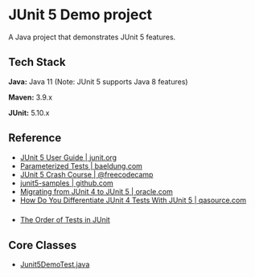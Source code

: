 
# JUnit 5 Demo project

A Java project that demonstrates JUnit 5 features.

## Tech Stack

**Java:** Java 11 (Note: JUnit 5 supports Java 8 features)

**Maven:** 3.9.x

**JUnit:** 5.10.x

## Reference
* [JUnit 5 User Guide | junit.org](https://junit.org/junit5/docs/current/user-guide/)
* [Parameterized Tests | baeldung.com](https://www.baeldung.com/parameterized-tests-junit-5)
* [JUnit 5 Crash Course | @freecodecamp](https://www.youtube.com/watch?v=flpmSXVTqBI)
* [junit5-samples | github.com](https://github.com/junit-team/junit5-samples)
* [Migrating from JUnit 4 to JUnit 5 | oracle.com](https://blogs.oracle.com/javamagazine/post/migrating-from-junit-4-to-junit-5-important-differences-and-benefits)
* [How Do You Differentiate JUnit 4 Tests With JUnit 5 | qasource.com](https://blog.qasource.com/software-development-and-qa-tips/how-do-you-differentiate-junit-4-tests-with-junit-5)


### 
* [The Order of Tests in JUnit](https://www.baeldung.com/junit-5-test-order)

## Core Classes
* [Junit5DemoTest.java](https://github.com/navrwork/unit-testing/blob/main/JUnit5Demo/src/test/java/com/navr/junit5/demo/Junit5DemoTest.java)
